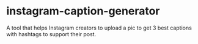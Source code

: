 # instagram-caption-generator
A tool that helps Instagram creators to upload a pic to get 3 best captions with hashtags to support their post.
